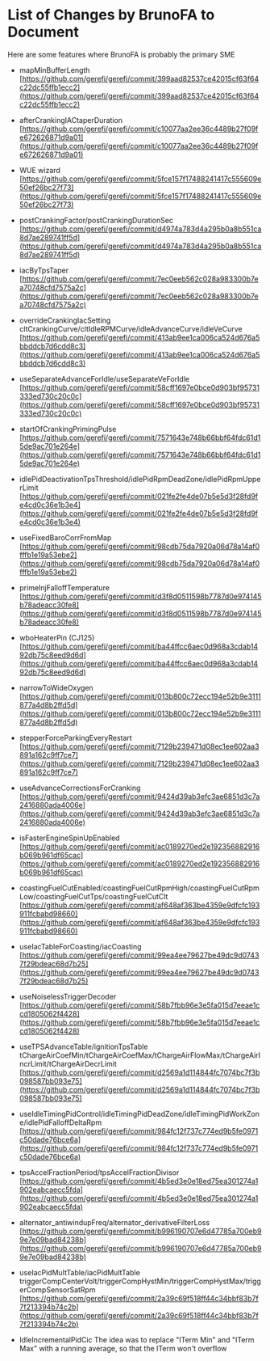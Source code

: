 # List of Changes by BrunoFA to Document

Here are some features where BrunoFA is probably the primary SME

- mapMinBufferLength
 [https://github.com/gerefi/gerefi/commit/399aad82537ce42015cf63f64c22dc55ffb1ecc2](https://github.com/gerefi/gerefi/commit/399aad82537ce42015cf63f64c22dc55ffb1ecc2)
- afterCrankingIACtaperDuration
 [https://github.com/gerefi/gerefi/commit/c10077aa2ee36c4489b27f09fe672626871d9a01](https://github.com/gerefi/gerefi/commit/c10077aa2ee36c4489b27f09fe672626871d9a01)
- WUE wizard
 [https://github.com/gerefi/gerefi/commit/5fce157f17488241417c555609e50ef26bc27f73](https://github.com/gerefi/gerefi/commit/5fce157f17488241417c555609e50ef26bc27f73)
- postCrankingFactor/postCrankingDurationSec
 [https://github.com/gerefi/gerefi/commit/d4974a783d4a295b0a8b551ca8d7ae289741ff5d](https://github.com/gerefi/gerefi/commit/d4974a783d4a295b0a8b551ca8d7ae289741ff5d)
- iacByTpsTaper
 [https://github.com/gerefi/gerefi/commit/7ec0eeb562c028a983300b7ea70748cfd7575a2c](https://github.com/gerefi/gerefi/commit/7ec0eeb562c028a983300b7ea70748cfd7575a2c)
- overrideCrankingIacSetting
  cltCrankingCurve/cltIdleRPMCurve/idleAdvanceCurve/idleVeCurve
 [https://github.com/gerefi/gerefi/commit/413ab9ee1ca006ca524d676a5bbddcb7d6cdd8c3](https://github.com/gerefi/gerefi/commit/413ab9ee1ca006ca524d676a5bbddcb7d6cdd8c3)
- useSeparateAdvanceForIdle/useSeparateVeForIdle
 [https://github.com/gerefi/gerefi/commit/58cff1697e0bce0d903bf95731333ed730c20c0c](https://github.com/gerefi/gerefi/commit/58cff1697e0bce0d903bf95731333ed730c20c0c)
- startOfCrankingPrimingPulse
 [https://github.com/gerefi/gerefi/commit/7571643e748b66bbf64fdc61d15de9ac701e264e](https://github.com/gerefi/gerefi/commit/7571643e748b66bbf64fdc61d15de9ac701e264e)
- idlePidDeactivationTpsThreshold/idlePidRpmDeadZone/idlePidRpmUpperLimit
 [https://github.com/gerefi/gerefi/commit/021fe2fe4de07b5e5d3f28fd9fe4cd0c36e1b3e4](https://github.com/gerefi/gerefi/commit/021fe2fe4de07b5e5d3f28fd9fe4cd0c36e1b3e4)
- useFixedBaroCorrFromMap
 [https://github.com/gerefi/gerefi/commit/98cdb75da7920a06d78a14af0fffb1e19a53ebe2](https://github.com/gerefi/gerefi/commit/98cdb75da7920a06d78a14af0fffb1e19a53ebe2)
- primeInjFalloffTemperature
 [https://github.com/gerefi/gerefi/commit/d3f8d0511598b7787d0e974145b78adeacc30fe8](https://github.com/gerefi/gerefi/commit/d3f8d0511598b7787d0e974145b78adeacc30fe8)
- wboHeaterPin (CJ125)
 [https://github.com/gerefi/gerefi/commit/ba44ffcc6aec0d968a3cdab1492db75c8eed9d6d](https://github.com/gerefi/gerefi/commit/ba44ffcc6aec0d968a3cdab1492db75c8eed9d6d)
- narrowToWideOxygen
 [https://github.com/gerefi/gerefi/commit/013b800c72ecc194e52b9e3111877a4d8b2ffd5d](https://github.com/gerefi/gerefi/commit/013b800c72ecc194e52b9e3111877a4d8b2ffd5d)
- stepperForceParkingEveryRestart
 [https://github.com/gerefi/gerefi/commit/7129b239471d08ec1ee602aa3891a162c9ff7ce7](https://github.com/gerefi/gerefi/commit/7129b239471d08ec1ee602aa3891a162c9ff7ce7)
- useAdvanceCorrectionsForCranking
 [https://github.com/gerefi/gerefi/commit/9424d39ab3efc3ae6851d3c7a2416880ada4006e](https://github.com/gerefi/gerefi/commit/9424d39ab3efc3ae6851d3c7a2416880ada4006e)
- isFasterEngineSpinUpEnabled
 [https://github.com/gerefi/gerefi/commit/ac0189270ed2e192356882916b069b961df65cac](https://github.com/gerefi/gerefi/commit/ac0189270ed2e192356882916b069b961df65cac)
- coastingFuelCutEnabled/coastingFuelCutRpmHigh/coastingFuelCutRpmLow/coastingFuelCutTps/coastingFuelCutClt
 [https://github.com/gerefi/gerefi/commit/af648af363be4359e9dfcfc193911fcbabd98660](https://github.com/gerefi/gerefi/commit/af648af363be4359e9dfcfc193911fcbabd98660)
- useIacTableForCoasting/iacCoasting
 [https://github.com/gerefi/gerefi/commit/99ea4ee79627be49dc9d07437f29bdeac68d7b25](https://github.com/gerefi/gerefi/commit/99ea4ee79627be49dc9d07437f29bdeac68d7b25)
- useNoiselessTriggerDecoder
 [https://github.com/gerefi/gerefi/commit/58b7fbb96e3e5fa015d7eeae1ccd1805062f4428](https://github.com/gerefi/gerefi/commit/58b7fbb96e3e5fa015d7eeae1ccd1805062f4428)
- useTPSAdvanceTable/ignitionTpsTable
  tChargeAirCoefMin/tChargeAirCoefMax/tChargeAirFlowMax/tChargeAirIncrLimit/tChargeAirDecrLimit
 [https://github.com/gerefi/gerefi/commit/d2569a1d114844fc7074bc7f3b098587bb093e75](https://github.com/gerefi/gerefi/commit/d2569a1d114844fc7074bc7f3b098587bb093e75)
- useIdleTimingPidControl/idleTimingPidDeadZone/idleTimingPidWorkZone/idlePidFalloffDeltaRpm
 [https://github.com/gerefi/gerefi/commit/984fc12f737c774ed9b5fe0971c50dade76bce6a](https://github.com/gerefi/gerefi/commit/984fc12f737c774ed9b5fe0971c50dade76bce6a)
- tpsAccelFractionPeriod/tpsAccelFractionDivisor
 [https://github.com/gerefi/gerefi/commit/4b5ed3e0e18ed75ea301274a1902eabcaecc5fda](https://github.com/gerefi/gerefi/commit/4b5ed3e0e18ed75ea301274a1902eabcaecc5fda)
- alternator_antiwindupFreq/alternator_derivativeFilterLoss
 [https://github.com/gerefi/gerefi/commit/b996190707e6d47785a700eb99e7e09bad84238b](https://github.com/gerefi/gerefi/commit/b996190707e6d47785a700eb99e7e09bad84238b)
- useIacPidMultTable/iacPidMultTable
  triggerCompCenterVolt/triggerCompHystMin/triggerCompHystMax/triggerCompSensorSatRpm
   [https://github.com/gerefi/gerefi/commit/2a39c69f518ff44c34bbf83b7f7f213394b74c2b](https://github.com/gerefi/gerefi/commit/2a39c69f518ff44c34bbf83b7f7f213394b74c2b)

- IdleIncrementalPidCic
The idea was to replace "ITerm Min" and "ITerm Max" with a running average, so that the ITerm won't overflow
